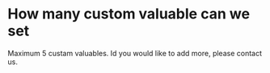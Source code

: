 # How many custom valuable can we set

Maximum 5 custam valuables. Id you would like to add more, please contact us.
